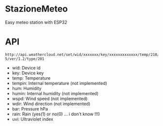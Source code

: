 # StazioneMeteo
Easy meteo station with ESP32

# API
```
http://api.weathercloud.net/set/wid/xxxxxxx/key/xxxxxxxxxxxxx/temp/210/tempin/233/chill/214/heat/247/hum/33/humin/29/wspd/30/wspdhi/30/wspdavg/21/wdir/271/wdiravg/256/bar/10175/rain/0/solarrad/1630/uvi/ 5/ver/1.2/type/201
```
 - wid: Device id
 - key: Device key
 - temp: Temperature 
 - tempin: Internal temperature (not implemented)
 - hum: Humidity
 - humin: Internal humidity (not implemented)
 - wspd: Wind speed (not implemented)
 - wdir: Wind direction (not implemented)
 - bar: Pressure hPa
 - rain: Rain (yes(1) or no(0) ... i don't know !!!)
 - uvi: Ultraviolet index
